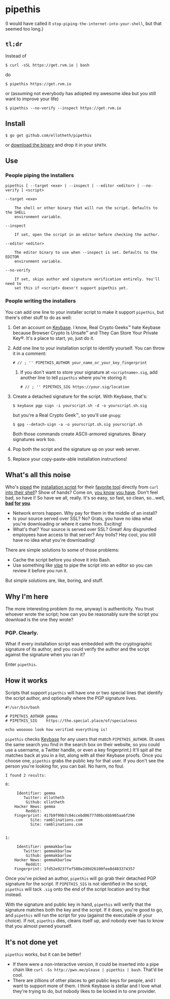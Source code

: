 # pipethis

(I would have called it `stop-piping-the-internet-into-your-shell`, but that
seemed too long.)

## `tl;dr`

Instead of

```
$ curl -sSL https://get.rvm.io | bash
```

do

```
$ pipethis https://get.rvm.io
```

or (assuming not everybody has adopted my awesome idea but you still want to
improve your life)

```
$ pipethis --no-verify --inspect https://get.rvm.io
```

## Install

```
$ go get github.com/ellotheth/pipethis
```

or [download the binary](https://github.com/ellotheth/pipethis/releases) and
drop it in your `$PATH`.

## Use

### People piping the installers

```
pipethis [ --target <exe> | --inspect | --editor <editor> | --no-verify ] <script>

--target <exe>

    The shell or other binary that will run the script. Defaults to the SHELL
    environment variable.

--inspect

    If set, open the script in an editor before checking the author.

--editor <editor>

    The editor binary to use when --inspect is set. Defaults to the EDITOR
    environment variable.

--no-verify

    If set, skips author and signature verification entirely. You'll need to
    set this if <script> doesn't support pipethis yet.
```

### People writing the installers

You can add one line to your installer script to make it support `pipethis`,
but there's other stuff to do as well:

1. Get an account on [Keybase](https://keybase.io). I know, Real Crypto Geeks™
   hate Keybase because Browser Crypto Is Unsafe™ and They Can Store
   Your Private Key®. It's a place to start, yo, just do it.
2. Add one line to your installation script to identify yourself. You can throw
   it in a comment:

    ```
    # // ; '' PIPETHIS_AUTHOR your_name_or_your_key_fingerprint
    ```

     1. If you don't want to store your signature at `<scriptname>.sig`, add
        another line to tell `pipethis` where you're storing it:
        
            # // ; '' PIPETHIS_SIG https://your.sig/location

3. Create a detached signature for the script. With Keybase, that's:

    ```
    $ keybase pgp sign -i yourscript.sh -d -o yourscript.sh.sig
    ```

   but you're a Real Crypto Geek™, so you'll use `gnupg`:

    ```
    $ gpg --detach-sign -a -o yourscript.sh.sig yourscript.sh
    ```

	Both those commands create ASCII-armored signatures. Binary signatures work
	too.
4. Pop both the script and the signature up on your web server.
5. Replace your copy-paste-able installation instructions!

## What's all this noise

Who's [piped](https://rvm.io/rvm/install) the
[installation script](https://github.com/npm/npm#fancy-install-unix) for their
[favorite tool](https://github.com/creationix/nvm#install-script) directly from
`curl` [into their shell](https://getcomposer.org/doc/00-intro.md#installation-linux-unix-osx)?
Show of hands? Come on, [you know](http://ipxe.org/)
[you have](https://docs.puppetlabs.com/pe/latest/install_agents.html#scenario-1-the-osarchitecture-of-the-puppet-master-and-the-agent-node-are-the-same).
Don't feel bad, so have I! So have we all, really. It's so easy, so fast, so
clean, so...well, **[bad](http://curlpipesh.tumblr.com/)
[for](https://jordaneldredge.com/blog/one-way-curl-pipe-sh-install-scripts-can-be-dangerous/)
[you](https://www.seancassidy.me/dont-pipe-to-your-shell.html)**.

- Network errors happen. Why pay for them in the middle of an install?
- Is your source served over SSL? No? Grats, you have no idea what you're
  downloading or where it came from. Exciting!
- What's that? Your source is served over SSL? Great! Any disgruntled employees
  have access to that server? Any trolls? Hey cool, you still have no idea what
  you're downloading!

There are simple solutions to some of those problems:

- Cache the script before you shove it into Bash.
- Use something like [vipe](https://joeyh.name/code/moreutils/) to pipe the
  script into an editor so you can review it before you run it.

But simple solutions are, like, boring, and stuff.

## Why I'm here

The more interesting problem (to me, anyway) is authenticity. You trust whoever
wrote the script; how can you be reasonably sure the script you download is the
one they wrote?

### PGP. Clearly.

What if every installation script was embedded with the cryptographic signature
of its author, and you could verify the author and the script against the
signature when you ran it?

Enter `pipethis`.

## How it works

Scripts that support `pipethis` will have one or two special lines that
identify the script author, and optionally where the PGP signature lives.

```{.sh}
#!/usr/bin/bash

# PIPETHIS_AUTHOR gemma
# PIPETHIS_SIG    https://the.special.place/of/specialness

echo woooooo look how verified everything is!
```

`pipethis` checks [Keybase](https://keybase.io) for any users that match
`PIPETHIS_AUTHOR`. (It uses the same search you find in the search box on their
website, so you could use a username, a Twitter handle, or even a key
fingerprint.) It'll spit all the matches back at you in a list, along with all
their Keybase proofs. Once you choose one, `pipethis` grabs the public key for
that user. If you don't see the person you're looking for, you can bail. No
harm, no foul.

```
I found 2 results:

0:

     Identifier: gemma
        Twitter: ellotheth
         Github: ellotheth
    Hacker News: gemma
         Reddit: 
    Fingerprint: 417b9f99b7c04ccebd06777d0bc6bb965aa6f296
           Site: ramblinations.com
           Site: ramblinations.com


1:

     Identifier: gemmakbarlow
        Twitter: gemmakbarlow
         Github: gemmakbarlow
    Hacker News: gemmakbarlow
         Reddit: 
    Fingerprint: 1fd52e9237fef588e2d0d26100fee8d483374357
```

Once you've picked an author, `pipethis` will go grab their detached PGP
signature for the script. If `PIPETHIS_SIG` is not identified in the script,
`pipethis` will tack `.sig` onto the end of the script location and try that
instead.

With the signature and public key in hand, `pipethis` will verify that the
signature matches both the key and the script. If it does, you're good to go,
and `pipethis` will run the script for you (against the executable of your
choice). If not, `pipethis` dies, cleans itself up, and nobody ever has to know
that you almost pwned yourself.

## It's not done yet

`pipethis` works, but it can be better!

- If there were a non-interactive version, it could be inserted into a pipe
  chain like `curl -Ss http://pwn.me/please | pipethis | bash`. That'd be cool.
- There are zillions of other places to get public keys for people, and I want
  to support more of them. I think Keybase is stellar and I love what they're
  trying to do, but nobody likes to be locked in to one provider.
